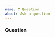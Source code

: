 ```yaml
---
name: ❓ Question
about: Ask a question
---
```


<!-- Please search existing issues to avoid creating duplicates, remember before the title text add tag: [Q] -->

### Question

<!-- Describe below this line the question -->
